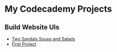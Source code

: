 # My Codecademy Projects

## Build Website UIs
* [Two Sandals Soups and Salads](./soups)
* [First Project](./first_project)